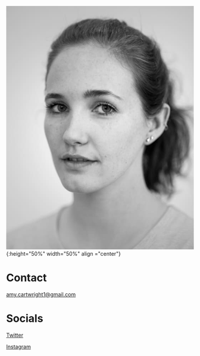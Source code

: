 ![Headshot](/img/amy.jpg){:height="50%" width="50%" align ="center"}

# Contact

amy.cartwright1@gmail.com

# Socials

[Twitter](https://twitter.com/mapetiteamyy)

[Instagram](https://www.instagram.com/amydancercoder/?hl=en)
